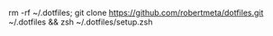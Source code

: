 rm -rf ~/.dotfiles; git clone https://github.com/robertmeta/dotfiles.git ~/.dotfiles && zsh ~/.dotfiles/setup.zsh
